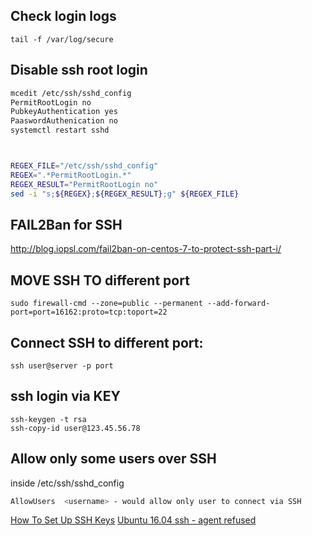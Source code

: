 ## Check login logs
```
tail -f /var/log/secure
```

## Disable ssh root login
```bash
mcedit /etc/ssh/sshd_config
PermitRootLogin no
PubkeyAuthentication yes
PaaswordAuthenication no
systemctl restart sshd



REGEX_FILE="/etc/ssh/sshd_config"
REGEX=".*PermitRootLogin.*"
REGEX_RESULT="PermitRootLogin no"
sed -i "s;${REGEX};${REGEX_RESULT};g" ${REGEX_FILE}
```

## FAIL2Ban for SSH
http://blog.iopsl.com/fail2ban-on-centos-7-to-protect-ssh-part-i/

## MOVE SSH TO different port
```
sudo firewall-cmd --zone=public --permanent --add-forward-port=port=16162:proto=tcp:toport=22
```

## Connect SSH to different port:
```
ssh user@server -p port
```

## ssh login via KEY
```
ssh-keygen -t rsa
ssh-copy-id user@123.45.56.78
```

## Allow only some users over SSH
inside /etc/ssh/sshd_config
```bash
AllowUsers  <username> - would allow only user to connect via SSH
``` 



[How To Set Up SSH Keys](https://www.digitalocean.com/community/tutorials/how-to-set-up-ssh-keys--2)
[Ubuntu 16.04 ssh - agent refused](http://askubuntu.com/questions/762541/ubuntu-16-04-ssh-sign-and-send-pubkey-signing-failed-agent-refused-operation)

